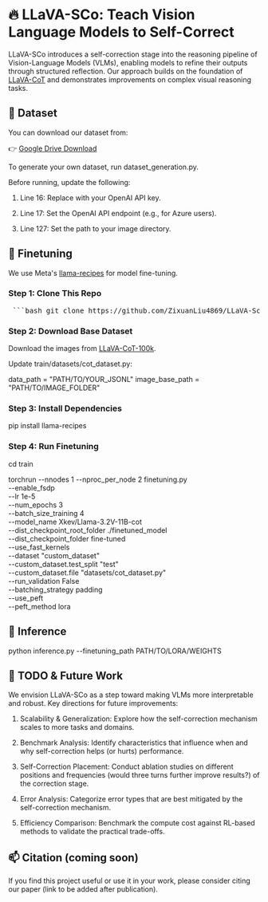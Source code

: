# 🔥 LLaVA-SCo: Teach Vision Language Models to Self-Correct

LLaVA-SCo introduces a self-correction stage into the reasoning pipeline of Vision-Language Models (VLMs), enabling models to refine their outputs through structured reflection. Our approach builds on the foundation of [LLaVA-CoT](https://github.com/PKU-YuanGroup/LLaVA-CoT) and demonstrates improvements on complex visual reasoning tasks.




## 📁 Dataset
You can download our dataset from:

👉 [Google Drive Download](https://drive.google.com/file/d/1937sO0WJwKIAT1661wk7jCgw4-b_kAyO/view?usp=sharing)

To generate your own dataset, run dataset_generation.py.

Before running, update the following:

1. Line 16: Replace with your OpenAI API key.

2. Line 17: Set the OpenAI API endpoint (e.g., for Azure users).

3. Line 127: Set the path to your image directory.

## 🔧 Finetuning

We use Meta's [llama-recipes](https://github.com/meta-llama/llama-cookbook) for model fine-tuning.

### Step 1: Clone This Repo

<pre lang="markdown"> ```bash git clone https://github.com/ZixuanLiu4869/LLaVA-Sco.git cd LLaVA-Sco ``` </pre>


### Step 2: Download Base Dataset

Download the images from [LLaVA-CoT-100k](https://github.com/PKU-YuanGroup/LLaVA-CoT).

Update train/datasets/cot_dataset.py:


data_path = "PATH/TO/YOUR_JSONL"
image_base_path = "PATH/TO/IMAGE_FOLDER"


### Step 3: Install Dependencies

pip install llama-recipes

### Step 4: Run Finetuning

cd train

torchrun --nnodes 1 --nproc_per_node 2 finetuning.py \
  --enable_fsdp \
  --lr 1e-5 \
  --num_epochs 3 \
  --batch_size_training 4 \
  --model_name Xkev/Llama-3.2V-11B-cot \
  --dist_checkpoint_root_folder ./finetuned_model \
  --dist_checkpoint_folder fine-tuned \
  --use_fast_kernels \
  --dataset "custom_dataset" \
  --custom_dataset.test_split "test" \
  --custom_dataset.file "datasets/cot_dataset.py" \
  --run_validation False \
  --batching_strategy padding \
  --use_peft \
  --peft_method lora
  
## 🧪 Inference

python inference.py --finetuning_path PATH/TO/LORA/WEIGHTS


## 📌 TODO & Future Work

We envision LLaVA-SCo as a step toward making VLMs more interpretable and robust. Key directions for future improvements:

1. Scalability & Generalization: Explore how the self-correction mechanism scales to more tasks and domains.

2. Benchmark Analysis: Identify characteristics that influence when and why self-correction helps (or hurts) performance.

3. Self-Correction Placement: Conduct ablation studies on different positions and frequencies (would three turns further improve results?) of the correction stage.

4. Error Analysis: Categorize error types that are best mitigated by the self-correction mechanism.

5. Efficiency Comparison: Benchmark the compute cost against RL-based methods to validate the practical trade-offs.

   
## 📫 Citation (coming soon)

If you find this project useful or use it in your work, please consider citing our paper (link to be added after publication).

